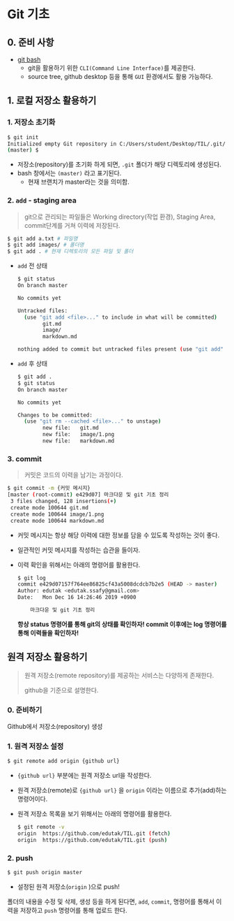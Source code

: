 # Git 기초

## 0. 준비 사항

* [git bash](https://gitforwindows.org/)
  * git을 활용하기 위한 `CLI(Command Line Interface)`를 제공한다.
  * source tree, github desktop 등을 통해 `GUI` 환경에서도 활용 가능하다.

## 1. 로컬 저장소 활용하기

### 1. 저장소 초기화

```bash
$ git init
Initialized empty Git repository in C:/Users/student/Desktop/TIL/.git/
(master) $
```

* 저장소(repository)를 초기화 하게 되면, `.git` 폴더가 해당 디렉토리에 생성된다.
* bash 창에서는 `(master)` 라고 표기된다.
  * 현재 브랜치가 master라는 것을 의미함.

### 2. `add` - staging area

> git으로 관리되는 파일들은 Working directory(작업 환경), Staging Area, commit단계를 거쳐 이력에 저장된다.

```bash
$ git add a.txt # 파일명
$ git add images/ # 폴더명
$ git add . # 현재 디렉토리의 모든 파일 및 폴더
```

* `add` 전 상태

  ```bash
  $ git status
  On branch master
  
  No commits yet
  
  Untracked files:
    (use "git add <file>..." to include in what will be committed)
          git.md
          image/
          markdown.md
  
  nothing added to commit but untracked files present (use "git add" to track)
  
  
  ```

* `add` 후 상태

  ```bash
  $ git add .
  $ git status
  On branch master
  
  No commits yet
  
  Changes to be committed:
    (use "git rm --cached <file>..." to unstage)
          new file:   git.md
          new file:   image/1.png
          new file:   markdown.md
  
  ```

### 3. commit

> 커밋은 코드의 이력을 남기는 과정이다.

```bash
$ git commit -m {커밋 메시지}
[master (root-commit) e429d07] 마크다운 및 git 기초 정리
 3 files changed, 128 insertions(+)
 create mode 100644 git.md
 create mode 100644 image/1.png
 create mode 100644 markdown.md
```

* 커밋 메시지는 항상 해당 이력에 대한 정보를 담을 수 있도록 작성하는 것이 좋다.

* 일관적인 커밋 메시지를 작성하는 습관을 들이자.

* 이력 확인을 위해서는 아래의 명령어를 활용한다.

  ```bash
  $ git log
  commit e429d07157f764ee86825cf43a5008dcdcb7b2e5 (HEAD -> master)
  Author: edutak <edutak.ssafy@gmail.com>
  Date:   Mon Dec 16 14:26:46 2019 +0900
  
      마크다운 및 git 기초 정리
  
  
  ```

  **항상 status 명령어를 통해 git의 상태를 확인하자! commit 이후에는 log 명령어를 통해 이력들을 확인하자!**

  

## 원격 저장소 활용하기

> 원격 저장소(remote repository)를 제공하는 서비스는 다양하게 존재한다.
>
> github을 기준으로 설명한다.

### 0. 준비하기

Github에서 저장소(repository) 생성

### 1. 원격 저장소 설정

```bash
$ git remote add origin {github url}
```

* `{github url}` 부분에는 원격 저장소 url을 작성한다.

* 원격 저장소(remote)로 `{github url}` 을 `origin` 이라는 이름으로 추가(add)하는 명령어이다.

* 원격 저장소 목록을 보기 위해서는 아래의 명령어를 활용한다.

  ```bash
  $ git remote -v
  origin  https://github.com/edutak/TIL.git (fetch)
  origin  https://github.com/edutak/TIL.git (push)
  ```

### 2. push

```bash
$ git push origin master
```

* 설정된 원격 저장소(`origin` )으로 push!

폴더의 내용을 수정 및 삭제, 생성 등을 하게 된다면, `add`, `commit`, 명령어를 통해서 이력을 저장하고 `push` 명령어를 통해 업로드 한다.





